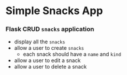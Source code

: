 #  Simple Snacks App

### Flask CRUD  `snacks` application

- display all the `snacks`
- allow a user to create `snacks`
    -  each snack should have a `name` and `kind`
- allow a user to edit a snack
- allow a user to delete a snack
